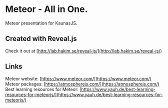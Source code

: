# Meteor - All in One.
Meteor presentation for KaunasJS.

## Created with Reveal.js
Check it out at [http://lab.hakim.se/reveal-js/](http://lab.hakim.se/reveal-js/)

## Links
Meteor website:
[https://www.meteor.com/](https://www.meteor.com/)
Meteor packages:
[https://atmospherejs.com/](https://atmospherejs.com/)
Best learning resources for Meteor:
[https://www.yauh.de/best-learning-resources-for-meteorjs/](https://www.yauh.de/best-learning-resources-for-meteorjs/)